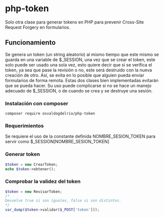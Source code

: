 # php-token
Solo otra clase para generar tokens en PHP para prevenir Cross-Site Request Forgery en formularios.

## Funcionamiento

Se genera un token (un string aleatorio) al mismo tiempo que este mismo se guarda en una variable de $_SESSION, una vez que se crear el token, este solo puede ser usado una sola vez, esto quiere decir que si se verifica el token, ya sea que pase la revisión o no, este será destruido con la nueva creación de otro. Así, se evita en lo posible que alguien pueda enviar formularios de forma remota. Estas dos clases bien implementadas evitarán que se pueda hacer. Su uso puede complicarse si no se hace un manejo adecuado de $_SESSION, o de cuando se crea y se destruye una sesión.  


### Instalación con composer

```shell
composer require osvaldogdelrio/php-token
```


### Requerimientos

Se requiere el uso de la constante definida NOMBRE_SESION_TOKEN para servir como $_SESSION[NOMBRE_SESION_TOKEN]

### Generar token

```php
$token = new CrearToken;
echo $token->obtener();
```

### Comprobar la validez del token

```php
$token = new RevisarToken;
/*
Devuelve true si son iguales, false si son distintos.
*/
var_dump($token->validar($_POST['token']));
```